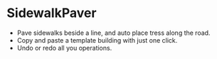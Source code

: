 # SidewalkPaver
+ Pave sidewalks beside a line, and auto place tress along the road.
+ Copy and paste a template building with just one click.
+ Undo or redo all you operations.